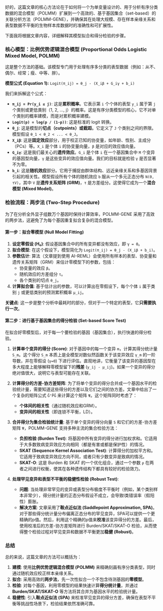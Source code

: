 
好的，这篇文章的核心方法论在于如何将一个为单变量设计的、用于分析有序分类数据的混合模型（POLMM）扩展到一个高效的、基于基因集合（set-based）的关联分析方法（POLMM-GENE），并确保其在处理大规模、存在样本亲缘关系和表型数据不平衡的生物样本库数据时的准确性和可扩展性。

下面我将根据文章内容，详细解释其模型拟合和得分检验的步骤。

### 核心模型：比例优势逻辑混合模型 (Proportional Odds Logistic Mixed Model, POLMM)

这是整个方法的基础。该模型专门用于处理有序多分类的表型数据（例如：从不、偶尔、经常；瘦、中等、胖）。

**模型公式 (Equation 1):**
`Logit(π_ij) = θ_j - (X_iβ + G_iγ + b_i)`

我们来拆解这个公式：
*   **`π_ij = Pr(y_i ≤ j)`**: 这是**累积概率**。它表示第 `i` 个个体的表型 `y_i` 属于第 `j` 个类别或更低类别（1, 2, ..., j）的概率。这是有序分类模型的核心，它不对单个类别的概率建模，而是对累积概率建模。
*   **`Logit(p) = log(p / (1-p))`**: 这是标准的 logit 转换。
*   **`θ_j`**: 这是模型的**切点（cutpoints）或截距**。它定义了 `J` 个类别之间的界限。模型假设 `θ_1 < θ_2 < ... < θ_J`。
*   **`X_iβ`**: 这是**固定效应**部分，用于校正已知的协变量，如年龄、性别、主成分（PCs）等。`X_i` 是个体 `i` 的协变量向量，`β` 是对应的效应值向量。
*   **`G_iγ`**: 这是我们最关心的**遗传效应**。`G_i` 是个体 `i` 在一个基因集合中 `M` 个变异的基因型向量，`γ` 是这些变异的效应值向量。我们的目标就是检验 `γ` 是否显著不为零。
*   **`b_i`**: 这是**随机效应**部分。它用于捕捉由群体结构、远近亲缘关系和多基因背景引起的相关性。模型假设所有个体的随机效应 `b` 服从一个多元正态分布 `N(0, τV)`，其中 `V` 是**遗传关系矩阵 (GRM)**，`τ` 是方差组分。这使得它成为一个**混合模型 (Mixed Model)**。

### 检验流程：两步法 (Two-Step Procedure)

为了在分析全外显子组数万个基因时保持计算效率，POLMM-GENE 采用了高效的两步法，这避免了为每个基因重复拟合复杂的混合模型。

#### **第一步：拟合零模型 (Null Model Fitting)**

1.  **设定零假设 (H₀)**: 假设基因集合中的所有变异都没有效应，即 `γ = 0`。
2.  **拟合模型**: 在这个假设下，模型简化为 `Logit(π_ij) = θ_j - (X_iβ + b_i)`。
3.  **参数估计**: 算法（文章提到使用 AI-REML）会使用所有样本的表型、协变量和遗传关系矩阵（GRM）来估计零模型下的参数，包括：
    *   协变量的效应 `β`。
    *   随机效应的方差组分 `τ`。
    *   各个类别的切点 `θ_j`。
4.  **计算拟合值**: 基于估计出的参数，可以计算出在零假设下，每个个体 `i` 属于类别 `j` 或更低类别的预测累积概率 `μ_ij`。

**关键点**: 这一步是整个分析中最耗时的部分，但对于一个特定的表型，它**只需要执行一次**。

#### **第二步：进行基于基因集合的得分检验 (Set-based Score Test)**

在拟合好零模型后，对于每一个要检验的基因（基因集合），执行快速的得分检验。

1.  **计算单个变异的得分 (Score)**: 对于基因中的每一个变异 `m`，计算其得分统计量 `S_m`。这个得分 `S_m` 本质上是全模型对数似然函数关于该变异效应 `γ_m` 的一阶导数，并在零假设 (`γ=0`) 下进行评估。直观地讲，它衡量了该变异的基因型在多大程度上能够解释零模型留下的**残差** (`y_ij - μ_ij`)。如果一个变异的得分绝对值很大，说明它与表型可能存在关联。

2.  **计算得分的方差-协方差矩阵**: 为了将单个变异的得分合并成一个基因水平的检验统计量，需要知道这些得分的方差以及它们之间的协方差。文章中给出了一个复杂的矩阵公式 `G̃ᵀP̃G̃` 来计算这个矩阵 `Ψ`。这个矩阵同时考虑了：
    *   **个体间的相关性**（通过随机效应和GRM）。
    *   **变异间的相关性**（即连锁不平衡，LD）。

3.  **合并得分为集合检验统计量**: 基于单个变异的得分向量 `S` 和它们的方差-协方差矩阵 `Ψ`，POLMM-GENE 支持多种主流的集合检验方法：
    *   **负担检验 (Burden Test)**: 将基因中所有变异的得分进行加权求和。它适用于大多数致病变异效应方向相同（都是有害或都是保护性）的情况。
    *   **SKAT (Sequence Kernel Association Test)**: 计算得分的加权平方和。它适用于致病变异效应方向不同，或者只有少数变异是致病的情况。
    *   **SKAT-O**: 这是 Burden 和 SKAT 的一个优化组合，通过一个参数 `ρ` 在两者之间进行权衡，使其在各种遗传结构下都具有较好的检验效力。

4.  **处理罕见变异和表型不平衡的稳健性检验 (Robust Test)**:
    *   **问题**: 当处理非常罕见的变异或表型分布极度不平衡时（例如，某个类别样本非常少），得分统计量的正态分布假设不成立，会导致I类错误率（假阳性）膨胀。
    *   **解决方案**: 文章采用了**鞍点近似法 (Saddlepoint Approximation, SPA)**。对于那些得分统计量分布偏离正态分布的罕见变异，SPA可以提供一个更精确的p值。然后，利用这个精确的p值来**校准**该变异得分的方差。最后，使用校准后的方差-协方差矩阵进行 Burden/SKAT/SKAT-O 检验，从而使得整个检验过程对罕见变异和数据不平衡更加**稳健 (Robust)**。

### 总结

总的来说，这篇文章的方法可以概括为：
1.  **建模**: 使用**比例优势逻辑混合模型 (POLMM)** 来精确刻画有序分类表型，同时通过随机效应校正样本亲缘关系。
2.  **拟合**: 采用高效的**两步法**，先一次性拟合一个不包含待测基因的**零模型**。
3.  **检验**: 对每个基因，利用零模型的结果快速计算**得分统计量**，并通过 **Burden/SKAT/SKAT-O** 等方法将其合并为基因水平的检验统计量。
4.  **稳健性**: 引入**鞍点近似法 (SPA)** 来校准罕见变异的得分方差，确保在表型不平衡等挑战性场景下，检验结果依然准确可靠。






